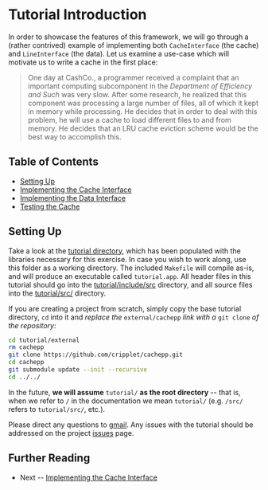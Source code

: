 Tutorial Introduction
====

In order to showcase the features of this framework, we will go through a (rather contrived) example of implementing both `CacheInterface` (the cache) and 
`LineInterface` (the data). Let us examine a use-case which will motivate us to write a cache in the first place:

> One day at CashCo., a programmer received a complaint that an important computing subcomponent in the *Department of Efficiency and Such* was very slow. After some 
> research, he realized that this component was processing a large number of files, all of which it kept in memory while processing. He decides that in order to deal 
> with this problem, he will use a cache to load different files to and from memory. He decides that an LRU cache eviction scheme would be the best way to accomplish 
> this.

Table of Contents
----

* [Setting Up](intro.md)
* [Implementing the Cache Interface](cache.md)
* [Implementing the Data Interface](data.md)
* [Testing the Cache](testing.md)

Setting Up
----

Take a look at the [tutorial directory](../../tutorial/), which has been populated with the libraries necessary for this exercise. In case you wish to work along, use 
this folder as a working directory. The included `Makefile` will compile as-is, and will produce an executable called `tutorial.app`. All header files in this tutorial 
should go into the [tutorial/include/src](../../tutorial/include/src/) directory, and all source files into the [tutorial/src/](../../tutorial/src/) directory.

If you are creating a project from scratch, simply copy the base tutorial directory, `cd` into it and *replace the* `external/cachepp` *link with a* `git clone` *of the 
repository*:

```bash
cd tutorial/external
rm cachepp
git clone https://github.com/cripplet/cachepp.git
cd cachepp
git submodule update --init --recursive
cd ../../
```

In the future, **we will assume** `tutorial/` **as the root directory** -- that is, when we refer to `/` in the documentation we mean `tutorial/` (e.g. `/src/` refers to 
`tutorial/src/`, etc.).

Please direct any questions to [gmail](mailto:minke.zhang@gmail.com). Any issues with the tutorial should be addressed on the project 
[issues](https://github.com/cripplet/cachepp/issues) page.

Further Reading
----

* Next -- [Implementing the Cache Interface](cache.md)
